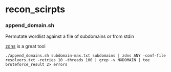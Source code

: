 # recon_scirpts
### append_domain.sh
Permutate wordlist against a file of subdomains or from stdin

[zdns](https://github.com/zmap/zdns) is a great tool
```
./append_domains.sh subdomain-max.txt subdomains | zdns ANY -conf-file resolvers.txt -retries 10 -threads 100 | grep -v NXDOMAIN | tee bruteforce_result 2> errors
```
